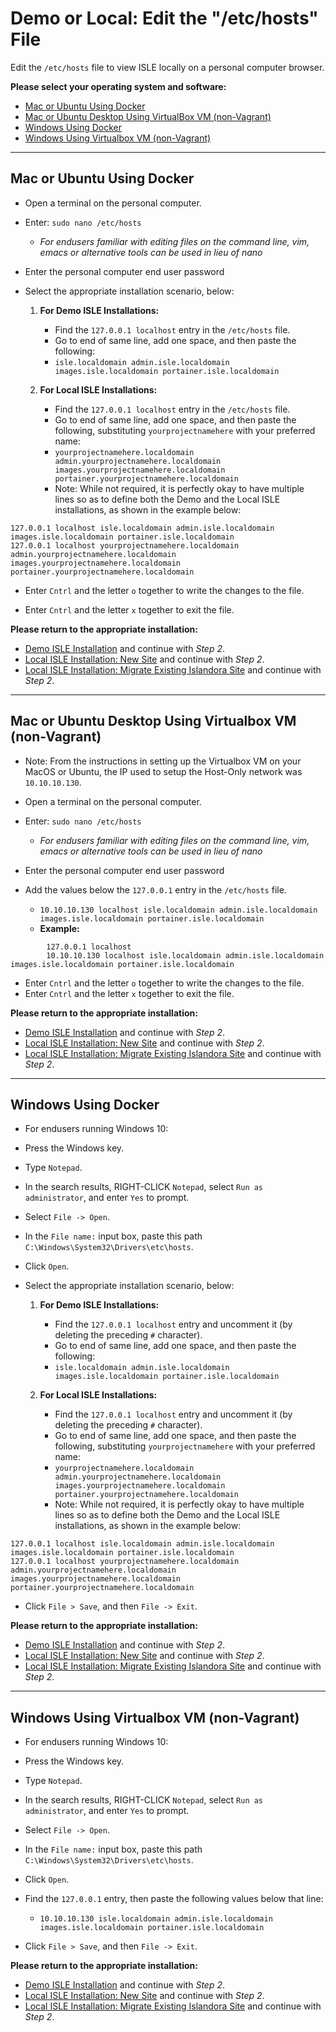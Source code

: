 # Demo or Local: Edit the "/etc/hosts" File

Edit the `/etc/hosts` file to view ISLE locally on a personal computer browser.

**Please select your operating system and software:**

- [Mac or Ubuntu Using Docker](#mac-or-ubuntu-using-docker)
- [Mac or Ubuntu Desktop Using VirtualBox VM (non-Vagrant)](#mac-or-ubuntu-desktop-using-virtualbox-vm-non-vagrant)
- [Windows Using Docker](#windows-using-docker)
- [Windows Using Virtualbox VM (non-Vagrant)](#windows-using-virtualbox-vm-non-vagrant)

---

## Mac or Ubuntu Using Docker

* Open a terminal on the personal computer.

* Enter: `sudo nano /etc/hosts`
    * _For endusers familiar with editing files on the command line, vim, emacs or alternative tools can be used in lieu of nano_

* Enter the personal computer end user password

* Select the appropriate installation scenario, below:
    1. **For Demo ISLE Installations:**
        * Find the `127.0.0.1 localhost` entry in the `/etc/hosts` file.
        * Go to end of same line, add one space, and then paste the following:
        * `isle.localdomain admin.isle.localdomain images.isle.localdomain portainer.isle.localdomain`

    2. **For Local ISLE Installations:**
        * Find the `127.0.0.1 localhost` entry in the `/etc/hosts` file.
        * Go to end of same line, add one space, and then paste the following, substituting `yourprojectnamehere` with your preferred name:
        * `yourprojectnamehere.localdomain admin.yourprojectnamehere.localdomain images.yourprojectnamehere.localdomain portainer.yourprojectnamehere.localdomain`
        * Note: While not required, it is perfectly okay to have multiple lines so as to define both the Demo and the Local ISLE installations, as shown in the example below:
```
127.0.0.1 localhost isle.localdomain admin.isle.localdomain images.isle.localdomain portainer.isle.localdomain
127.0.0.1 localhost yourprojectnamehere.localdomain admin.yourprojectnamehere.localdomain images.yourprojectnamehere.localdomain portainer.yourprojectnamehere.localdomain
```

* Enter `Cntrl` and the letter `o` together to write the changes to the file.

* Enter `Cntrl` and the letter `x` together to exit the file.

**Please return to the appropriate installation:**

* [Demo ISLE Installation](../install/install-demo.md#step-1-edit-etchosts-file) and continue with _Step 2_.
* [Local ISLE Installation: New Site](../install/install-local-new.md#step-1-edit-etchosts-file) and continue with _Step 2_.
* [Local ISLE Installation: Migrate Existing Islandora Site](../install/install-local-migrate.md#step-1-edit-etchosts-file) and continue with _Step 2_.

---

## Mac or Ubuntu Desktop Using Virtualbox VM (non-Vagrant)

* Note: From the instructions in setting up the Virtualbox VM on your MacOS or Ubuntu, the IP used to setup the Host-Only network was `10.10.10.130`.

* Open a terminal on the personal computer.

* Enter: `sudo nano /etc/hosts`
   * _For endusers familiar with editing files on the command line, vim, emacs or alternative tools can be used in lieu of nano_

* Enter the personal computer end user password

* Add the values below the `127.0.0.1` entry in the `/etc/hosts` file.

   * `10.10.10.130 localhost isle.localdomain admin.isle.localdomain images.isle.localdomain portainer.isle.localdomain`  
   * **Example:**

```
        127.0.0.1 localhost
        10.10.10.130 localhost isle.localdomain admin.isle.localdomain images.isle.localdomain portainer.isle.localdomain
```


* Enter `Cntrl` and the letter `o` together to write the changes to the file.
* Enter `Cntrl` and the letter `x` together to exit the file.

**Please return to the appropriate installation:**

* [Demo ISLE Installation](../install/install-demo.md#step-1-edit-etchosts-file) and continue with _Step 2_.
* [Local ISLE Installation: New Site](../install/install-local-new.md#step-1-edit-etchosts-file) and continue with _Step 2_.
* [Local ISLE Installation: Migrate Existing Islandora Site](../install/install-local-migrate.md#step-1-edit-etchosts-file) and continue with _Step 2_.

---

## Windows Using Docker

* For endusers running Windows 10:

* Press the Windows key.

* Type `Notepad`.

* In the search results, RIGHT-CLICK `Notepad`, select `Run as administrator`, and enter `Yes` to prompt.

* Select `File -> Open`.

* In the `File name:` input box, paste this path `C:\Windows\System32\Drivers\etc\hosts`.

* Click `Open`.

* Select the appropriate installation scenario, below:
    1. **For Demo ISLE Installations:**
        * Find the `127.0.0.1 localhost` entry and uncomment it (by deleting the preceding `#` character).
        * Go to end of same line, add one space, and then paste the following:
        * `isle.localdomain admin.isle.localdomain images.isle.localdomain portainer.isle.localdomain`

    2. **For Local ISLE Installations:**
        * Find the `127.0.0.1 localhost` entry and uncomment it (by deleting the preceding `#` character).
        * Go to end of same line, add one space, and then paste the following, substituting `yourprojectnamehere` with your preferred name:
        * `yourprojectnamehere.localdomain admin.yourprojectnamehere.localdomain images.yourprojectnamehere.localdomain portainer.yourprojectnamehere.localdomain`
        * Note: While not required, it is perfectly okay to have multiple lines so as to define both the Demo and the Local ISLE installations, as shown in the example below:
```
127.0.0.1 localhost isle.localdomain admin.isle.localdomain images.isle.localdomain portainer.isle.localdomain
127.0.0.1 localhost yourprojectnamehere.localdomain admin.yourprojectnamehere.localdomain images.yourprojectnamehere.localdomain portainer.yourprojectnamehere.localdomain
```

* Click `File > Save`, and then `File -> Exit`.

**Please return to the appropriate installation:**

* [Demo ISLE Installation](../install/install-demo.md#step-1-edit-etchosts-file) and continue with _Step 2_.
* [Local ISLE Installation: New Site](../install/install-local-new.md#step-1-edit-etchosts-file) and continue with _Step 2_.
* [Local ISLE Installation: Migrate Existing Islandora Site](../install/install-local-migrate.md#step-1-edit-etchosts-file) and continue with _Step 2_.

---

## Windows Using Virtualbox VM (non-Vagrant)

* For endusers running Windows 10:

* Press the Windows key.

* Type `Notepad`.

* In the search results, RIGHT-CLICK `Notepad`, select `Run as administrator`, and enter `Yes` to prompt.

* Select `File -> Open`.

* In the `File name:` input box, paste this path `C:\Windows\System32\Drivers\etc\hosts`.

* Click `Open`.

* Find the `127.0.0.1` entry, then paste the following values below that line:

    * `10.10.10.130 isle.localdomain admin.isle.localdomain images.isle.localdomain portainer.isle.localdomain`  

* Click `File > Save`, and then `File -> Exit`.

**Please return to the appropriate installation:**

* [Demo ISLE Installation](../install/install-demo.md#step-1-edit-etchosts-file) and continue with _Step 2_.
* [Local ISLE Installation: New Site](../install/install-local-new.md#step-1-edit-etchosts-file) and continue with _Step 2_.
* [Local ISLE Installation: Migrate Existing Islandora Site](../install/install-local-migrate.md#step-1-edit-etchosts-file) and continue with _Step 2_.

